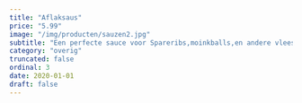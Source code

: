 ```yaml
---
title: "Aflaksaus"
price: "5.99"
image: "/img/producten/sauzen2.jpg"
subtitle: "Een perfecte sauce voor Spareribs,moinkballs,en andere vlees gerechten."
category: "overig"
truncated: false
ordinal: 3
date: 2020-01-01
draft: false
---
```



